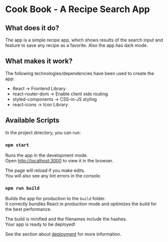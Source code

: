 # Cook Book - A Recipe Search App

## What does it do?

The app is a simple recipe app, which shows results of the search input and feature to save any recipe as a favorite. Also the app has dark mode.

## What makes it work?

The following technologies/dependencies have been used to create the app:

* React -> Frontend Library
* react-router-dom -> Enable client side routing
* styled-components -> CSS-in-JS styling
* react-icons -> Icon Library

## Available Scripts

In the project directory, you can run:

### `npm start`

Runs the app in the development mode.\
Open [http://localhost:3000](http://localhost:3000) to view it in the browser.

The page will reload if you make edits.\
You will also see any lint errors in the console.

### `npm run build`

Builds the app for production to the `build` folder.\
It correctly bundles React in production mode and optimizes the build for the best performance.

The build is minified and the filenames include the hashes.\
Your app is ready to be deployed!

See the section about [deployment](https://facebook.github.io/create-react-app/docs/deployment) for more information.


